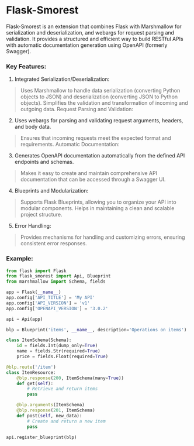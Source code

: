 # Flask-Smorest

Flask-Smorest is an extension that combines Flask with Marshmallow for serialization and deserialization, and webargs for request parsing and validation. It provides a structured and efficient way to build RESTful APIs with automatic documentation generation using OpenAPI (formerly Swagger).

### Key Features:
1. Integrated Serialization/Deserialization:
>Uses Marshmallow to handle data serialization (converting Python objects to JSON) and deserialization (converting JSON to Python objects).
Simplifies the validation and transformation of incoming and outgoing data.
Request Parsing and Validation:

2. Uses webargs for parsing and validating request arguments, headers, and body data.
>Ensures that incoming requests meet the expected format and requirements.
Automatic Documentation:

3. Generates OpenAPI documentation automatically from the defined API endpoints and schemas.
>Makes it easy to create and maintain comprehensive API documentation that can be accessed through a Swagger UI.

4. Blueprints and Modularization:
>Supports Flask Blueprints, allowing you to organize your API into modular components.
Helps in maintaining a clean and scalable project structure.

5. Error Handling:
>Provides mechanisms for handling and customizing errors, ensuring consistent error responses.

### Example:
```python
from flask import Flask
from flask_smorest import Api, Blueprint
from marshmallow import Schema, fields

app = Flask(__name__)
app.config['API_TITLE'] = 'My API'
app.config['API_VERSION'] = 'v1'
app.config['OPENAPI_VERSION'] = '3.0.2'

api = Api(app)

blp = Blueprint('items', __name__, description='Operations on items')

class ItemSchema(Schema):
    id = fields.Int(dump_only=True)
    name = fields.Str(required=True)
    price = fields.Float(required=True)

@blp.route('/item')
class ItemResource:
    @blp.response(200, ItemSchema(many=True))
    def get(self):
        # Retrieve and return items
        pass

    @blp.arguments(ItemSchema)
    @blp.response(201, ItemSchema)
    def post(self, new_data):
        # Create and return a new item
        pass

api.register_blueprint(blp)
```

